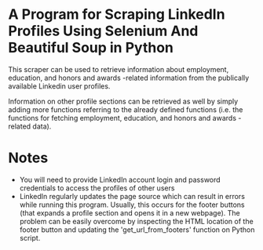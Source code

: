 # A Program for Scraping LinkedIn Profiles Using Selenium And Beautiful Soup in Python

This scraper can be used to retrieve information about employment, education, and honors and awards -related information from the publically available Linkedin user profiles.

Information on other profile sections can be retrieved as well by simply adding more functions referring to the already defined functions (i.e. the functions for fetching employment, education, and honors and awards -related data). 

# Notes
- You will need to provide LinkedIn account login and password credentials to access the profiles of other users
- LinkedIn regularly updates the page source which can result in errors while running this program. Usually, this occurs for the footer buttons (that expands a profile section and opens it in a new webpage). The problem can be easily  overcome by inspecting the HTML location of the footer button and updating the 'get_url_from_footers' function on Python script. 
